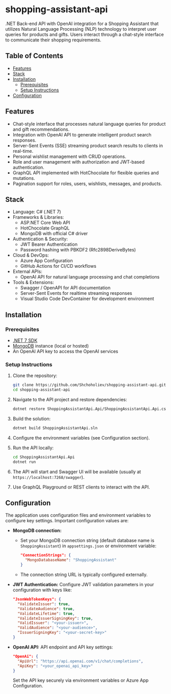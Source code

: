 # shopping-assistant-api
.NET Back-end API with OpenAI integration for a Shopping Assistant that utilizes Natural Language Processing (NLP) technology to interpret user queries for products and gifts. Users interact through a chat-style interface to communicate their shopping requirements.

## Table of Contents
- [Features](#features)
- [Stack](#stack)
- [Installation](#installation)
  - [Prerequisites](#prerequisites)
  - [Setup Instructions](#setup-instructions)
- [Configuration](#configuration)

## Features
- Chat-style interface that processes natural language queries for product and gift recommendations.
- Integration with OpenAI API to generate intelligent product search responses.
- Server-Sent Events (SSE) streaming product search results to clients in real-time.
- Personal wishlist management with CRUD operations.
- Role and user management with authorization and JWT-based authentication.
- GraphQL API implemented with HotChocolate for flexible queries and mutations.
- Pagination support for roles, users, wishlists, messages, and products.

## Stack
- Language: C# (.NET 7)
- Frameworks & Libraries:
  - ASP.NET Core Web API
  - HotChocolate GraphQL
  - MongoDB with official C# driver
- Authentication & Security:
  - JWT Bearer Authentication
  - Password hashing with PBKDF2 (Rfc2898DeriveBytes)
- Cloud & DevOps:
  - Azure App Configuration
  - GitHub Actions for CI/CD workflows
- External APIs:
  - OpenAI API for natural language processing and chat completions
- Tools & Extensions:
  - Swagger / OpenAPI for API documentation
  - Server-Sent Events for realtime streaming responses
  - Visual Studio Code DevContainer for development environment

## Installation

### Prerequisites
- [.NET 7 SDK](https://dotnet.microsoft.com/en-us/download/dotnet/7.0)
- [MongoDB](https://www.mongodb.com/try/download/community) instance (local or hosted)
- An OpenAI API key to access the OpenAI services

### Setup Instructions

1. Clone the repository:
   ```bash
   git clone https://github.com/Shchoholiev/shopping-assistant-api.git
   cd shopping-assistant-api
   ```

2. Navigate to the API project and restore dependencies:
   ```bash
   dotnet restore ShoppingAssistantApi.Api/ShoppingAssistantApi.Api.csproj
   ```

3. Build the solution:
   ```bash
   dotnet build ShoppingAssistantApi.sln
   ```

4. Configure the environment variables (see Configuration section).

5. Run the API locally:
   ```bash
   cd ShoppingAssistantApi.Api
   dotnet run
   ```

6. The API will start and Swagger UI will be available (usually at `https://localhost:7268/swagger`).

7. Use GraphQL Playground or REST clients to interact with the API.

## Configuration

The application uses configuration files and environment variables to configure key settings. Important configuration values are:

- **MongoDB connection:**
  - Set your MongoDB connection string (default database name is `ShoppingAssistant`) in `appsettings.json` or environment variable:
    ```json
    "ConnectionStrings": {
      "MongoDatabaseName": "ShoppingAssistant"
    }
    ```
  - The connection string URL is typically configured externally.

- **JWT Authentication:**
  Configure JWT validation parameters in your configuration with keys like:
  ```json
  "JsonWebTokenKeys": {
    "ValidateIssuer": true,
    "ValidateAudience": true,
    "ValidateLifetime": true,
    "ValidateIssuerSigningKey": true,
    "ValidIssuer": "<your-issuer>",
    "ValidAudience": "<your-audience>",
    "IssuerSigningKey": "<your-secret-key>"
  }
  ```

- **OpenAI API:**
  API endpoint and API key settings:
  ```json
  "OpenAi": {
    "ApiUrl": "https://api.openai.com/v1/chat/completions",
    "ApiKey": "<your_openai_api_key>"
  }
  ```
  Set the API key securely via environment variables or Azure App Configuration.
